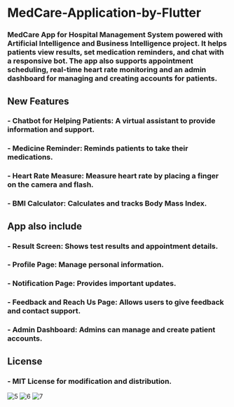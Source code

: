 # MedCare-Application-by-Flutter
### MedCare App for Hospital Management System powered with Artificial Intelligence and Business Intelligence project. It helps patients view results, set medication reminders, and chat with a responsive bot. The app also supports appointment scheduling, real-time heart rate monitoring and an admin dashboard for managing and creating accounts for patients.

## New Features
### - Chatbot for Helping Patients: A virtual assistant to provide information and support.
### - Medicine Reminder: Reminds patients to take their medications.
### - Heart Rate Measure: Measure heart rate by placing a finger on the camera and flash.
### - BMI Calculator: Calculates and tracks Body Mass Index.

## App also include
### - Result Screen: Shows test results and appointment details.
### - Profile Page: Manage personal information.
### - Notification Page: Provides important updates.
### - Feedback and Reach Us Page: Allows users to give feedback and contact support.
### - Admin Dashboard: Admins can manage and create patient accounts.

## License
### - MIT License for modification and distribution.

![5](https://github.com/A7medbagha/MedCare-Application-by-Flutter/assets/100593082/4ada392d-4981-4887-a65d-75a5f47d1587)
![6](https://github.com/A7medbagha/MedCare-Application-by-Flutter/assets/100593082/f94812c1-8c66-4a62-9316-9aa315659e47)
![7](https://github.com/A7medbagha/MedCare-Application-by-Flutter/assets/100593082/b2f72248-0ccb-4da8-8269-a901fbb01464)
